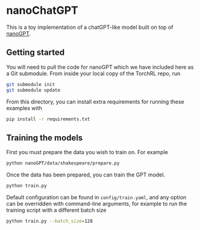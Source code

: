 # nanoChatGPT

This is a toy implementation of a chatGPT-like model built on top of [nanoGPT][nanoGPT].

## Getting started

You will need to pull the code for nanoGPT which we have included here as a Git submodule. From inside your local copy of the TorchRL repo, run

```sh
git submodule init
git submodule update
```

From this directory, you can install extra requirements for running these examples with

```sh
pip install -r requirements.txt
```

## Training the models

First you must prepare the data you wish to train on. For example

```sh
python nanoGPT/data/shakespeare/prepare.py
```

Once the data has been prepared, you can train the GPT model.

```sh
python train.py
```

Default configuration can be found in `config/train.yaml`, and any option can be overridden with command-line arguments, for example to run the training script with a different batch size

```sh
python train.py --batch_size=128
```

[nanoGPT]: https://github.com/karpathy/nanoGPT
